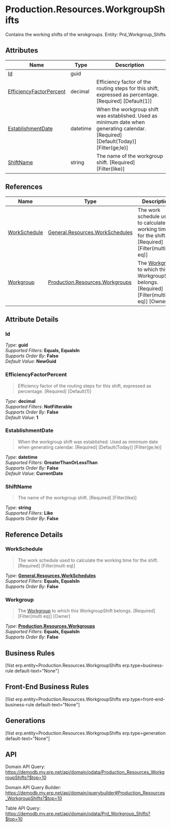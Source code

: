 # Production.Resources.WorkgroupShifts

Contains the working shifts of the wrokgroups. Entity: Prd_Workgroup_Shifts

## Attributes

| Name | Type | Description |
| ---- | ---- | --- |
| [Id](Production.Resources.WorkgroupShifts.md#Id) | guid |  
| [EfficiencyFactorPercent](Production.Resources.WorkgroupShifts.md#EfficiencyFactorPercent) | decimal | Efficiency factor of the routing steps for this shift, expressed as percentage. [Required] [Default(1)] 
| [EstablishmentDate](Production.Resources.WorkgroupShifts.md#EstablishmentDate) | datetime | When the workgroup shift was established. Used as minimum date when generating calendar. [Required] [Default(Today)] [Filter(ge;le)] 
| [ShiftName](Production.Resources.WorkgroupShifts.md#ShiftName) | string | The name of the workgroup shift. [Required] [Filter(like)] 

## References

| Name | Type | Description |
| ---- | ---- | --- |
| [WorkSchedule](Production.Resources.WorkgroupShifts.md#WorkSchedule) | [General.Resources.WorkSchedules](General.Resources.WorkSchedules.md) | The work schedule used to calculate the working time for the shift. [Required] [Filter(multi eq)] |
| [Workgroup](Production.Resources.WorkgroupShifts.md#Workgroup) | [Production.Resources.Workgroups](Production.Resources.Workgroups.md) | The [Workgroup](Production.Resources.WorkgroupShifts.md#Workgroup) to which this WorkgroupShift belongs. [Required] [Filter(multi eq)] [Owner] |


## Attribute Details

### Id

_Type_: **guid**  
_Supported Filters_: **Equals, EqualsIn**  
_Supports Order By_: **False**  
_Default Value_: **NewGuid**  

### EfficiencyFactorPercent

> Efficiency factor of the routing steps for this shift, expressed as percentage. [Required] [Default(1)]

_Type_: **decimal**  
_Supported Filters_: **NotFilterable**  
_Supports Order By_: **False**  
_Default Value_: **1**  

### EstablishmentDate

> When the workgroup shift was established. Used as minimum date when generating calendar. [Required] [Default(Today)] [Filter(ge;le)]

_Type_: **datetime**  
_Supported Filters_: **GreaterThanOrLessThan**  
_Supports Order By_: **False**  
_Default Value_: **CurrentDate**  

### ShiftName

> The name of the workgroup shift. [Required] [Filter(like)]

_Type_: **string**  
_Supported Filters_: **Like**  
_Supports Order By_: **False**  


## Reference Details

### WorkSchedule

> The work schedule used to calculate the working time for the shift. [Required] [Filter(multi eq)]

_Type_: **[General.Resources.WorkSchedules](General.Resources.WorkSchedules.md)**  
_Supported Filters_: **Equals, EqualsIn**  
_Supports Order By_: **False**  

### Workgroup

> The [Workgroup](Production.Resources.WorkgroupShifts.md#Workgroup) to which this WorkgroupShift belongs. [Required] [Filter(multi eq)] [Owner]

_Type_: **[Production.Resources.Workgroups](Production.Resources.Workgroups.md)**  
_Supported Filters_: **Equals, EqualsIn**  
_Supports Order By_: **False**  



## Business Rules

[!list erp.entity=Production.Resources.WorkgroupShifts erp.type=business-rule default-text="None"]

## Front-End Business Rules

[!list erp.entity=Production.Resources.WorkgroupShifts erp.type=front-end-business-rule default-text="None"]

## Generations

[!list erp.entity=Production.Resources.WorkgroupShifts erp.type=generation default-text="None"]

## API

Domain API Query:
<https://demodb.my.erp.net/api/domain/odata/Production_Resources_WorkgroupShifts?$top=10>

Domain API Query Builder:
<https://demodb.my.erp.net/api/domain/querybuilder#Production_Resources_WorkgroupShifts?$top=10>

Table API Query:
<https://demodb.my.erp.net/api/domain/odata/Prd_Workgroup_Shifts?$top=10>

